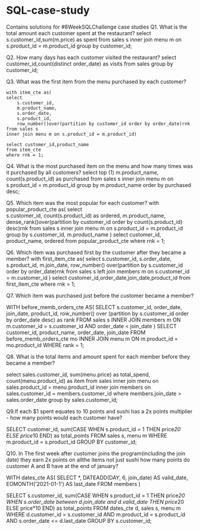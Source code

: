 # SQL-case-study
Contains solutions for #8WeekSQLChallenge case studies 
Q1. What is the total amount each customer spent at the restaurant?
   select s.customer_id,sum(m.price) as spent
   from  sales s
   inner join menu m on s.product_id = m.product_id
   group by customer_id;

Q2. How many days has each customer visited the restaurant?
    select customer_id,count(distinct order_date) as visits
    from sales 
	group by customer_id;

Q3. What was the first item from the menu purchased by each customer?
 
    with item_cte as(
	select 
	    s.customer_id,
		m.product_name,
		s.order_date,
		s.product_id,
		row_number()over(partition by customer_id order by order_date)rnk
    from sales s
	inner join menu m on s.product_id = m.product_id)

	select customer_id,product_name
	from item_cte
	where rnk = 1;
    
Q4. What is the most purchased item on the menu and how many times was it purchased by all customers?
   select 
       top (1)
	   m.product_name,
	   count(s.product_id) as purchased
   from sales s
   inner join menu m on s.product_id = m.product_id
   group by m.product_name
   order by purchased desc;

Q5. Which item was the most popular for each customer?
    with popular_product_cte as(
	select  
	   s.customer_id,
	   count(s.product_id) as ordered,
	   m.product_name,
	   dense_rank()over(partition by customer_id order by count(s.product_id) desc)rnk
    from sales s
	inner join menu m on s.product_id = m.product_id
	group by s.customer_id, m.product_name
	)
	select customer_id,
	       product_name,
		   ordered
	from popular_product_cte
	where rnk = 1;

Q6. Which item was purchased first by the customer after they became a member?
     with first_item_cte as(
	 select 
	    s.customer_id,
		s.order_date,
		s.product_id,
		m.join_date,
		row_number() over(partition by s.customer_id order by order_date)rnk
	from sales s
	left join members m on s.customer_id = m.customer_id 
	)
 select customer_id,order_date,join_date,product_id
 from first_item_cte
 where rnk = 1;

Q7. Which item was purchased just before the customer became a member?
   
   WITH before_memb_orders_cte AS(
	SELECT
		s.customer_id,
		order_date,
		join_date,
		product_id,
		row_number() over (partition by s.customer_id
		order by order_date desc) as rank
	FROM
		sales s
	INNER JOIN members m ON
		m.customer_id = s.customer_id
		AND
		order_date < join_date
	)
	SELECT 
	customer_id,
	product_name,
	order_date, 
	join_date
FROM 
	before_memb_orders_cte mo
INNER JOIN menu m ON
	m.product_id = mo.product_id
WHERE
	rank = 1;


Q8. What is the total items and amount spent for each member before they became a member?

  select sales.customer_id,
		 sum(menu.price) as total_spend,
		 count(menu.product_id) as item
  from sales
  inner join menu on sales.product_id = menu.product_id
  inner join members on sales.customer_id = members.customer_id
  where members.join_date > sales.order_date
  group by sales.customer_id;

Q9.If each $1 spent equates to 10 points and sushi has a 2x points multiplier - how many points would each customer have?

  SELECT
	customer_id,
	sum(CASE
		WHEN s.product_id = 1 THEN price*20
		ELSE price*10 
	END) as total_points
FROM
	sales s,
	menu m
WHERE m.product_id = s.product_id
GROUP BY customer_id;
   
Q10. In The first week after customer joins the program(including the join date) they earn 2x points on allthe items not just sushi how many points 
do customer A and B have at the end of january?

  WITH dates_cte AS(
	SELECT *, 
		DATEADD(DAY, 6, join_date) AS valid_date, 
		EOMONTH('2021-01-1') AS last_date
	FROM members
)

SELECT
	s.customer_id,
	sum(CASE
		WHEN s.product_id = 1 THEN price*20
		WHEN s.order_date between d.join_date and d.valid_date THEN price*20
		ELSE price*10 
	END) as total_points
FROM
	dates_cte d,
	sales s,
	menu m
WHERE
	d.customer_id = s.customer_id
	AND
	m.product_id = s.product_id
	AND
	s.order_date <= d.last_date
GROUP BY s.customer_id;




  



